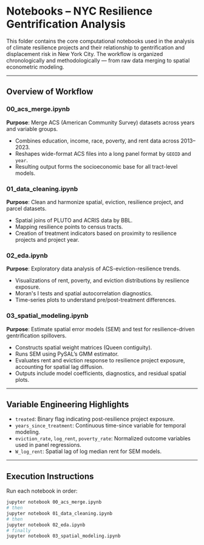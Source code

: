 # Notebooks – NYC Resilience Gentrification Analysis

This folder contains the core computational notebooks used in the analysis of climate resilience projects and their relationship to gentrification and displacement risk in New York City. The workflow is organized chronologically and methodologically — from raw data merging to spatial econometric modeling.

---

## Overview of Workflow

### 00_acs_merge.ipynb
**Purpose**: Merge ACS (American Community Survey) datasets across years and variable groups.  
- Combines education, income, race, poverty, and rent data across 2013–2023.
- Reshapes wide-format ACS files into a long panel format by `GEOID` and `year`.
- Resulting output forms the socioeconomic base for all tract-level models.

### 01_data_cleaning.ipynb
**Purpose**: Clean and harmonize spatial, eviction, resilience project, and parcel datasets.  
- Spatial joins of PLUTO and ACRIS data by BBL.
- Mapping resilience points to census tracts.
- Creation of treatment indicators based on proximity to resilience projects and project year.

### 02_eda.ipynb
**Purpose**: Exploratory data analysis of ACS-eviction-resilience trends.  
- Visualizations of rent, poverty, and eviction distributions by resilience exposure.
- Moran's I tests and spatial autocorrelation diagnostics.
- Time-series plots to understand pre/post-treatment differences.

### 03_spatial_modeling.ipynb
**Purpose**: Estimate spatial error models (SEM) and test for resilience-driven gentrification spillovers.  
- Constructs spatial weight matrices (Queen contiguity).
- Runs SEM using PySAL’s GMM estimator.
- Evaluates rent and eviction response to resilience project exposure, accounting for spatial lag diffusion.
- Outputs include model coefficients, diagnostics, and residual spatial plots.

---

## Variable Engineering Highlights

- `treated`: Binary flag indicating post-resilience project exposure.
- `years_since_treatment`: Continuous time-since variable for temporal modeling.
- `eviction_rate`, `log_rent`, `poverty_rate`: Normalized outcome variables used in panel regressions.
- `W_log_rent`: Spatial lag of log median rent for SEM models.

---

## Execution Instructions

Run each notebook in order:

```bash
jupyter notebook 00_acs_merge.ipynb
# then
jupyter notebook 01_data_cleaning.ipynb
# then
jupyter notebook 02_eda.ipynb
# finally
jupyter notebook 03_spatial_modeling.ipynb
